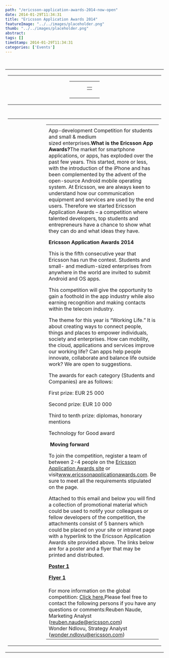 ```yaml
---
path: "/ericsson-application-awards-2014-now-open" 
date: 2014-01-29T11:34:31 
title: "Ericsson Application Awards 2014" 
featureImage: "../../images/placeholder.png" 
thumb: "../../images/placeholder.png" 
abstract:  
tags: [] 
timeStamp: 2014-01-29T11:34:31 
categories: ['Events'] 
---
```


<p>&nbsp;</p>
<table width="100%" border="0" cellspacing="0" cellpadding="0">
<tbody>
<tr>
<td>
<table border="0" cellspacing="0" cellpadding="0">
<tbody>
<tr>
<td width="50%"></td>
<td valign="top">
<table width="600" border="0" cellspacing="0" cellpadding="0">
<tbody>
<tr>
<td valign="top" width="100"></td>
<td valign="top" width="351"></td>
<td valign="top" width="145"></td>
<td valign="top" width="1">
<table border="0" cellspacing="0" cellpadding="0">
<tbody>
<tr>
<td></td>
</tr>
</tbody>
</table>
</td>
<td width="3"></td>
</tr>
<tr>
<td></td>
<td></td>
<td></td>
<td></td>
<td></td>
</tr>
</tbody>
</table>
</td>
<td width="50%"></td>
</tr>
</tbody>
</table>
</td>
</tr>
<tr>
<td valign="top"></td>
</tr>
<tr>
<td>
<table width="100%" border="0" cellspacing="0" cellpadding="0">
<tbody>
<tr>
<td width="50%"></td>
<td width="600">
<table width="601" border="0" cellspacing="0" cellpadding="0">
<tbody>
<tr>
<td width="601"></td>
</tr>
<tr>
<td>App-development Competition for students and small &amp; medium<br />
sized enterprises.<b style="line-height: 19px;">What is the Ericsson App Awards?</b>The market for smartphone applications, or apps, has exploded over the past few years. This started, more or less, with the introduction of the iPhone and has been complemented by the advent of the open-source Android mobile operating system. At Ericsson, we are always keen to understand how our communication equipment and services are used by the end users. Therefore we started Ericsson Application Awards – a competition where talented developers, top students and entrepreneurs have a chance to show what they can do and what ideas they have.</p>
<p><b>Ericsson Application Awards 2014</b></p>
<p>This is the fifth consecutive year that Ericsson has run the contest. Students and small- and medium-sized enterprises from anywhere in the world are invited to submit Android and OS apps.</p>
<p>This competition will give the opportunity to gain a foothold in the app industry while also earning recognition and making contacts within the telecom industry.</p>
<p>The theme for this year is “Working Life.” It is about creating ways to connect people, things and places to empower individuals, society and enterprises. How can mobility, the cloud, applications and services improve our working life? Can apps help people innovate, collaborate and balance life outside work? We are open to suggestions.</p>
<p>The awards for each category (Students and Companies) are as follows:</p>
<p>First prize: EUR 25 000</p>
<p>Second prize: EUR 10 000</p>
<p>Third to tenth prize: diplomas, honorary mentions</p>
<p>Technology for Good award</p>
<p><b> </b><b>Moving forward</b></p>
<p>To join the competition, register a team of between 2-4 people on the <a href="http://www.ericsson.com/thecompany/ericsson-application-awards" target="_blank">Ericsson Application Awards site</a> or visit<a href="http://www.ericssonapplicationawards.com/" target="_blank">www.ericssonapplicationawards.com</a>. Be sure to meet all the requirements stipulated on the page.</p>
<p>Attached to this email and below you will find a collection of promotional material which could be used to notify your colleagues or fellow developers of the competition, the attachments consist of 5 banners which could be placed on your site or intranet page with a hyperlink to the Ericsson Application Awards site provided above. The links below are for a poster and a flyer that may be printed and distributed.</p>
<p><b><a href="https://www.dropbox.com/sh/6c26wzzvfaznkfd/N-E9enmMOg" target="_blank">Poster 1</a></b></p>
<p><b><a href="https://www.dropbox.com/sh/6c26wzzvfaznkfd/N-E9enmMOg" target="_blank">Flyer 1</a></b><b></b></td>
</tr>
<tr>
<td>For more information on the global competition: <a href="http://www.ericsson.com/thecompany/ericsson-application-awards" target="_blank">Click here.</a>Please feel free to contact the following persons if you have any questions or comments:Reuben Naude, Marketing Analyst (<a href="mailto:reuben.naude@ericsson.com" target="_blank">reuben.naude@ericsson.com</a>)<br />
Wonder Ndlovu, Strategy Analyst (<a href="mailto:wonder.ndlovu@ericsson.com" target="_blank">wonder.ndlovu@ericsson.com</a>)</td>
</tr>
</tbody>
</table>
</td>
</tr>
</tbody>
</table>
</td>
</tr>
</tbody>
</table>
